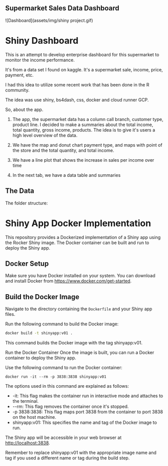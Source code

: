 ## Supermarket Sales Data Dashboard

![Dashboard](assets/img/shiny project.gif)

# Shiny Dashboard

This is an attempt to develop enterprise dashboard for this supermarket to monitor the income performance.

It's from a data set I found on kaggle. It's a supermarket sale, income, price, payment, etc.

I had this idea to utilize some recent work that has been done in the R community.

The idea was use shiny, bs4dash, css, docker and cloud runner GCP.

So, about the app.

1.  The app, the supermarket data has a column call branch, customer type, product line. I decided to make a summaries about the total income, total quantity, gross income, products. The idea is to give it's users a high level overview of the data.

2.  We have the map and donut chart payment type, and maps with point of the store and the total quantity, and total income.

3.  We have a line plot that shows the increase in sales per income over time

4.  In the next tab, we have a data table and summaries

## The Data

The folder structure:

# Shiny App Docker Implementation

This repository provides a Dockerized implementation of a Shiny app using the Rocker Shiny image. The Docker container can be built and run to deploy the Shiny app.

## Docker Setup

Make sure you have Docker installed on your system. You can download and install Docker from <https://www.docker.com/get-started>.

## Build the Docker Image

Navigate to the directory containing the `Dockerfile` and your Shiny app files.

Run the following command to build the Docker image:

``` bash
docker build -t shinyapp:v01 .
```

This command builds the Docker image with the tag shinyapp:v01.

Run the Docker Container Once the image is built, you can run a Docker container to deploy the Shiny app.

Use the following command to run the Docker container:

```         
docker run -it --rm -p 3838:3838 shinyapp:v01
```

The options used in this command are explained as follows:

-   -it: This flag makes the container run in interactive mode and attaches to the terminal.
-   --rm: This flag removes the container once it's stopped.
-   -p 3838:3838: This flag maps port 3838 from the container to port 3838 on the host machine.
-   shinyapp:v01: This specifies the name and tag of the Docker image to run.

The Shiny app will be accessible in your web browser at <http://localhost:3838>.

Remember to replace shinyapp:v01 with the appropriate image name and tag if you used a different name or tag during the build step.
